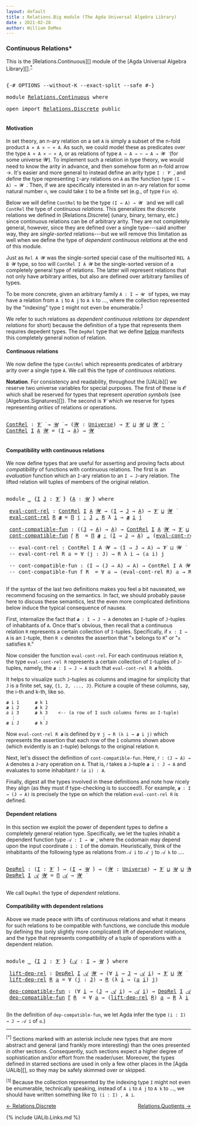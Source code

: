 ```yaml
---
layout: default
title : Relations.Big module (The Agda Universal Algebra Library)
date : 2021-02-28
author: William DeMeo
---
```


### <a id="continuous-relations">Continuous Relations*</a>

This is the [Relations.Continuous][] module of the [Agda Universal Algebra Library][].<sup>[*](Relations.Continuous.html#fn0)</sup>

<pre class="Agda">

<a id="339" class="Symbol">{-#</a> <a id="343" class="Keyword">OPTIONS</a> <a id="351" class="Pragma">--without-K</a> <a id="363" class="Pragma">--exact-split</a> <a id="377" class="Pragma">--safe</a> <a id="384" class="Symbol">#-}</a>

<a id="389" class="Keyword">module</a> <a id="396" href="Relations.Continuous.html" class="Module">Relations.Continuous</a> <a id="417" class="Keyword">where</a>

<a id="424" class="Keyword">open</a> <a id="429" class="Keyword">import</a> <a id="436" href="Relations.Discrete.html" class="Module">Relations.Discrete</a> <a id="455" class="Keyword">public</a>

</pre>

#### <a id="motivation">Motivation</a>
In set theory, an n-ary relation on a set `A` is simply a subset of the n-fold product `A × A × ⋯ × A`.  As such, we could model these as predicates over the type `A × A × ⋯ × A`, or as relations of type `A → A → ⋯ → A → 𝓦 ̇` (for some universe 𝓦).  To implement such a relation in type theory, we would need to know the arity in advance, and then somehow form an n-fold arrow →.  It's easier and more general to instead define an arity type `I : 𝓥 ̇`, and define the type representing `I`-ary relations on `A` as the function type `(I → A) → 𝓦 ̇`.  Then, if we are specifically interested in an n-ary relation for some natural number `n`, we could take `I` to be a finite set (e.g., of type `Fin n`).

Below we will define `ContRel` to be the type `(I → A) → 𝓦 ̇` and we will call `ContRel` the type of *continuous relations*.  This generalizes the discrete relations we defined in [Relations.Discrete] (unary, binary, ternary, etc.) since continuous relations can be of arbitrary arity.  They are not completely general, however, since they are defined over a single type---said another way, they are *single-sorted* relations---but we will remove this limitation as well when we define the type of *dependent continuous relations* at the end of this module.

Just as `Rel A 𝓦` was the single-sorted special case of the multisorted `REL A B 𝓦` type, so too will `ContRel I A 𝓦` be the single-sorted version of a completely general type of relations. The latter will represent relations that not only have arbitrary arities, but also are defined over arbitrary families of types.

To be more concrete, given an arbitrary family `A : I → 𝓤 ̇` of types, we may have a relation from `A i` to `A j` to `A k` to …, where the collection represented by the "indexing" type `I` might not even be enumerable.<sup>[1](Relations.Continuous.html#fn1)</sup>

We refer to such relations as *dependent continuous relations* (or *dependent relations* for short) because the definition of a type that represents them requires depedent types.  The `DepRel` type that we define [below](Relations.Continuous.html#dependent-relations) manifests this completely general notion of relation.

#### <a id="continuous-relations">Continuous relations</a>

We now define the type `ContRel` which represents predicates of arbitrary arity over a single type `A`. We call this the type of *continuous relations*.

**Notation**. For consistency and readability, throughout the [UALib][] we reserve two universe variables for special purposes.  The first of these is 𝓞 which shall be reserved for types that represent *operation symbols* (see [Algebras.Signatures][]). The second is 𝓥 which we reserve for types representing *arities* of relations or operations.

<pre class="Agda">

<a id="ContRel"></a><a id="3260" href="Relations.Continuous.html#3260" class="Function">ContRel</a> <a id="3268" class="Symbol">:</a> <a id="3270" href="Universes.html#262" class="Generalizable">𝓥</a> <a id="3272" href="Universes.html#403" class="Function Operator">̇</a> <a id="3274" class="Symbol">→</a> <a id="3276" href="Universes.html#260" class="Generalizable">𝓤</a> <a id="3278" href="Universes.html#403" class="Function Operator">̇</a> <a id="3280" class="Symbol">→</a> <a id="3282" class="Symbol">(</a><a id="3283" href="Relations.Continuous.html#3283" class="Bound">𝓦</a> <a id="3285" class="Symbol">:</a> <a id="3287" href="Agda.Primitive.html#423" class="Postulate">Universe</a><a id="3295" class="Symbol">)</a> <a id="3297" class="Symbol">→</a> <a id="3299" href="Universes.html#262" class="Generalizable">𝓥</a> <a id="3301" href="Agda.Primitive.html#636" class="Primitive Operator">⊔</a> <a id="3303" href="Universes.html#260" class="Generalizable">𝓤</a> <a id="3305" href="Agda.Primitive.html#636" class="Primitive Operator">⊔</a> <a id="3307" href="Relations.Continuous.html#3283" class="Bound">𝓦</a> <a id="3309" href="Agda.Primitive.html#606" class="Primitive Operator">⁺</a> <a id="3311" href="Universes.html#403" class="Function Operator">̇</a>
<a id="3313" href="Relations.Continuous.html#3260" class="Function">ContRel</a> <a id="3321" href="Relations.Continuous.html#3321" class="Bound">I</a> <a id="3323" href="Relations.Continuous.html#3323" class="Bound">A</a> <a id="3325" href="Relations.Continuous.html#3325" class="Bound">𝓦</a> <a id="3327" class="Symbol">=</a> <a id="3329" class="Symbol">(</a><a id="3330" href="Relations.Continuous.html#3321" class="Bound">I</a> <a id="3332" class="Symbol">→</a> <a id="3334" href="Relations.Continuous.html#3323" class="Bound">A</a><a id="3335" class="Symbol">)</a> <a id="3337" class="Symbol">→</a> <a id="3339" href="Relations.Continuous.html#3325" class="Bound">𝓦</a> <a id="3341" href="Universes.html#403" class="Function Operator">̇</a>

</pre>


#### <a id="compatibility-with-continuous-relations">Compatibility with continuous relations</a>

We now define types that are useful for asserting and proving facts about *compatibility* of functions with continuous relations.  The first is an *evaluation* function which  an `I`-ary relation to an `I → J`-ary relation. The lifted relation will tuples of members of the original relation.

<pre class="Agda">

<a id="3763" class="Keyword">module</a> <a id="3770" href="Relations.Continuous.html#3770" class="Module">_</a> <a id="3772" class="Symbol">{</a><a id="3773" href="Relations.Continuous.html#3773" class="Bound">I</a> <a id="3775" href="Relations.Continuous.html#3775" class="Bound">J</a> <a id="3777" class="Symbol">:</a> <a id="3779" href="Universes.html#262" class="Generalizable">𝓥</a> <a id="3781" href="Universes.html#403" class="Function Operator">̇</a><a id="3782" class="Symbol">}</a> <a id="3784" class="Symbol">{</a><a id="3785" href="Relations.Continuous.html#3785" class="Bound">A</a> <a id="3787" class="Symbol">:</a> <a id="3789" href="Universes.html#260" class="Generalizable">𝓤</a> <a id="3791" href="Universes.html#403" class="Function Operator">̇</a><a id="3792" class="Symbol">}</a> <a id="3794" class="Keyword">where</a>

 <a id="3802" href="Relations.Continuous.html#3802" class="Function">eval-cont-rel</a> <a id="3816" class="Symbol">:</a> <a id="3818" href="Relations.Continuous.html#3260" class="Function">ContRel</a> <a id="3826" href="Relations.Continuous.html#3773" class="Bound">I</a> <a id="3828" href="Relations.Continuous.html#3785" class="Bound">A</a> <a id="3830" href="Universes.html#264" class="Generalizable">𝓦</a> <a id="3832" class="Symbol">→</a> <a id="3834" class="Symbol">(</a><a id="3835" href="Relations.Continuous.html#3773" class="Bound">I</a> <a id="3837" class="Symbol">→</a> <a id="3839" href="Relations.Continuous.html#3775" class="Bound">J</a> <a id="3841" class="Symbol">→</a> <a id="3843" href="Relations.Continuous.html#3785" class="Bound">A</a><a id="3844" class="Symbol">)</a> <a id="3846" class="Symbol">→</a> <a id="3848" href="Relations.Continuous.html#3779" class="Bound">𝓥</a> <a id="3850" href="Agda.Primitive.html#636" class="Primitive Operator">⊔</a> <a id="3852" href="Universes.html#264" class="Generalizable">𝓦</a> <a id="3854" href="Universes.html#403" class="Function Operator">̇</a>
 <a id="3857" href="Relations.Continuous.html#3802" class="Function">eval-cont-rel</a> <a id="3871" href="Relations.Continuous.html#3871" class="Bound">R</a> <a id="3873" href="Relations.Continuous.html#3873" class="Bound">𝒂</a> <a id="3875" class="Symbol">=</a> <a id="3877" href="MGS-MLTT.html#3635" class="Function">Π</a> <a id="3879" href="Relations.Continuous.html#3879" class="Bound">j</a> <a id="3881" href="MGS-MLTT.html#3635" class="Function">꞉</a> <a id="3883" href="Relations.Continuous.html#3775" class="Bound">J</a> <a id="3885" href="MGS-MLTT.html#3635" class="Function">,</a> <a id="3887" href="Relations.Continuous.html#3871" class="Bound">R</a> <a id="3889" class="Symbol">λ</a> <a id="3891" href="Relations.Continuous.html#3891" class="Bound">i</a> <a id="3893" class="Symbol">→</a> <a id="3895" href="Relations.Continuous.html#3873" class="Bound">𝒂</a> <a id="3897" href="Relations.Continuous.html#3891" class="Bound">i</a> <a id="3899" href="Relations.Continuous.html#3879" class="Bound">j</a>

 <a id="3903" href="Relations.Continuous.html#3903" class="Function">cont-compatible-fun</a> <a id="3923" class="Symbol">:</a> <a id="3925" class="Symbol">((</a><a id="3927" href="Relations.Continuous.html#3775" class="Bound">J</a> <a id="3929" class="Symbol">→</a> <a id="3931" href="Relations.Continuous.html#3785" class="Bound">A</a><a id="3932" class="Symbol">)</a> <a id="3934" class="Symbol">→</a> <a id="3936" href="Relations.Continuous.html#3785" class="Bound">A</a><a id="3937" class="Symbol">)</a> <a id="3939" class="Symbol">→</a> <a id="3941" href="Relations.Continuous.html#3260" class="Function">ContRel</a> <a id="3949" href="Relations.Continuous.html#3773" class="Bound">I</a> <a id="3951" href="Relations.Continuous.html#3785" class="Bound">A</a> <a id="3953" href="Universes.html#264" class="Generalizable">𝓦</a> <a id="3955" class="Symbol">→</a> <a id="3957" href="Relations.Continuous.html#3779" class="Bound">𝓥</a> <a id="3959" href="Agda.Primitive.html#636" class="Primitive Operator">⊔</a> <a id="3961" href="Relations.Continuous.html#3789" class="Bound">𝓤</a> <a id="3963" href="Agda.Primitive.html#636" class="Primitive Operator">⊔</a> <a id="3965" href="Universes.html#264" class="Generalizable">𝓦</a> <a id="3967" href="Universes.html#403" class="Function Operator">̇</a>
 <a id="3970" href="Relations.Continuous.html#3903" class="Function">cont-compatible-fun</a> <a id="3990" href="Relations.Continuous.html#3990" class="Bound">𝑓</a> <a id="3992" href="Relations.Continuous.html#3992" class="Bound">R</a>  <a id="3995" class="Symbol">=</a> <a id="3997" href="MGS-MLTT.html#3635" class="Function">Π</a> <a id="3999" href="Relations.Continuous.html#3999" class="Bound">𝒂</a> <a id="4001" href="MGS-MLTT.html#3635" class="Function">꞉</a> <a id="4003" class="Symbol">(</a><a id="4004" href="Relations.Continuous.html#3773" class="Bound">I</a> <a id="4006" class="Symbol">→</a> <a id="4008" href="Relations.Continuous.html#3775" class="Bound">J</a> <a id="4010" class="Symbol">→</a> <a id="4012" href="Relations.Continuous.html#3785" class="Bound">A</a><a id="4013" class="Symbol">)</a> <a id="4015" href="MGS-MLTT.html#3635" class="Function">,</a> <a id="4017" class="Symbol">(</a><a id="4018" href="Relations.Continuous.html#3802" class="Function">eval-cont-rel</a> <a id="4032" href="Relations.Continuous.html#3992" class="Bound">R</a> <a id="4034" href="Relations.Continuous.html#3999" class="Bound">𝒂</a> <a id="4036" class="Symbol">→</a> <a id="4038" href="Relations.Continuous.html#3992" class="Bound">R</a> <a id="4040" class="Symbol">λ</a> <a id="4042" href="Relations.Continuous.html#4042" class="Bound">i</a> <a id="4044" class="Symbol">→</a> <a id="4046" class="Symbol">(</a><a id="4047" href="Relations.Continuous.html#3990" class="Bound">𝑓</a> <a id="4049" class="Symbol">(</a><a id="4050" href="Relations.Continuous.html#3999" class="Bound">𝒂</a> <a id="4052" href="Relations.Continuous.html#4042" class="Bound">i</a><a id="4053" class="Symbol">)))</a>

 <a id="4059" class="Comment">-- eval-cont-rel : ContRel I A 𝓦 → (I → J → A) → 𝓥 ⊔ 𝓦 ̇</a>
 <a id="4117" class="Comment">-- eval-cont-rel R 𝕒 = ∀ (j : J) → R λ i → (𝕒 i) j</a>

 <a id="4170" class="Comment">-- cont-compatible-fun : (I → (J → A) → A) → ContRel I A 𝓦 → 𝓥 ⊔ 𝓤 ⊔ 𝓦 ̇</a>
 <a id="4244" class="Comment">-- cont-compatible-fun 𝕗 R  = ∀ 𝕒 → (eval-cont-rel R) 𝕒 → R λ i → (𝕗 i) (𝕒 i)</a>

</pre>

<!-- In the definition of `cont-compatible-fun`, we let Agda infer the type of `𝒂`, which is `I → (J → A)`. -->

If the syntax of the last two definitions makes you feel a bit nauseated, we recommend focusing on the semantics. In fact, we should probably pause here to discuss these semantics, lest the even more complicated definitions below induce the typical consequence of nausea.

First, internalize the fact that `𝒂 : I → J → A` denotes an `I`-tuple of `J`-tuples of inhabitants of `A`. Once that's obvious, then recall that a continuous relation `R` represents a certain collection of `I`-tuples. Specifically, if `x : I → A` is an `I`-tuple, then `R x` denotes the assertion that "`x` belongs to `R`" or "`x` satisfies `R`."

Now consider the function `eval-cont-rel`.  For each continuous relation `R`, the type `eval-cont-rel R` represents a certain collection of `I`-tuples of `J`-tuples, namely, the `𝒂 : I → J → A` such that `eval-cont-rel R 𝒂` holds.

It helps to visualize such `J`-tuples as columns and imagine for simplicity that `J` is a finite set, say, `{1, 2, ..., J}`.  Picture a couple of these columns, say, the i-th and k-th, like so.

```
𝒂 i 1      𝒂 k 1
𝒂 i 2      𝒂 k 2
𝑎 i 3      𝒂 k 3    <-- (a row of I such columns forms an I-tuple)
  ⋮          ⋮
𝒂 i J      𝒂 k J
```

Now `eval-cont-rel R 𝒂` is defined by `∀ j → R (λ i → 𝒂 i j)` which represents the assertion that each row of the `I` columns shown above (which evidently is an `I`-tuple) belongs to the original relation `R`.

Next, let's dissect the definition of `cont-compatible-fun`.  Here, `𝑓 : (J → A) → A` denotes a `J`-ary operation on `A`.  That is, `𝑓` takes a `J`-tuple `𝒂 i : J → A` and evaluates to some inhabitant `𝑓 (𝑎 i) : A`.

Finally, digest all the types involved in these definitions and note how nicely they align (as they must if type-checking is to succeed!).  For example, `𝒂 : I → (J → A)` is precisely the type on which the relation `eval-cont-rel R` is defined.


#### <a id="dependent-relations">Dependent relations</a>

In this section we exploit the power of dependent types to define a completely general relation type.  Specifically, we let the tuples inhabit a dependent function type `𝒜 : I → 𝓤 ̇`, where the codomain may depend upon the input coordinate `i : I` of the domain. Heuristically, think of the inhabitants of the following type as relations from `𝒜 i` to `𝒜 j` to `𝒜 k` to ….

<pre class="Agda">

<a id="DepRel"></a><a id="6759" href="Relations.Continuous.html#6759" class="Function">DepRel</a> <a id="6766" class="Symbol">:</a> <a id="6768" class="Symbol">(</a><a id="6769" href="Relations.Continuous.html#6769" class="Bound">I</a> <a id="6771" class="Symbol">:</a> <a id="6773" href="Universes.html#262" class="Generalizable">𝓥</a> <a id="6775" href="Universes.html#403" class="Function Operator">̇</a><a id="6776" class="Symbol">)</a> <a id="6778" class="Symbol">→</a> <a id="6780" class="Symbol">(</a><a id="6781" href="Relations.Continuous.html#6769" class="Bound">I</a> <a id="6783" class="Symbol">→</a> <a id="6785" href="Universes.html#260" class="Generalizable">𝓤</a> <a id="6787" href="Universes.html#403" class="Function Operator">̇</a><a id="6788" class="Symbol">)</a> <a id="6790" class="Symbol">→</a> <a id="6792" class="Symbol">(</a><a id="6793" href="Relations.Continuous.html#6793" class="Bound">𝓦</a> <a id="6795" class="Symbol">:</a> <a id="6797" href="Agda.Primitive.html#423" class="Postulate">Universe</a><a id="6805" class="Symbol">)</a> <a id="6807" class="Symbol">→</a> <a id="6809" href="Universes.html#262" class="Generalizable">𝓥</a> <a id="6811" href="Agda.Primitive.html#636" class="Primitive Operator">⊔</a> <a id="6813" href="Universes.html#260" class="Generalizable">𝓤</a> <a id="6815" href="Agda.Primitive.html#636" class="Primitive Operator">⊔</a> <a id="6817" href="Relations.Continuous.html#6793" class="Bound">𝓦</a> <a id="6819" href="Agda.Primitive.html#606" class="Primitive Operator">⁺</a> <a id="6821" href="Universes.html#403" class="Function Operator">̇</a>
<a id="6823" href="Relations.Continuous.html#6759" class="Function">DepRel</a> <a id="6830" href="Relations.Continuous.html#6830" class="Bound">I</a> <a id="6832" href="Relations.Continuous.html#6832" class="Bound">𝒜</a> <a id="6834" href="Relations.Continuous.html#6834" class="Bound">𝓦</a> <a id="6836" class="Symbol">=</a> <a id="6838" href="MGS-MLTT.html#3562" class="Function">Π</a> <a id="6840" href="Relations.Continuous.html#6832" class="Bound">𝒜</a> <a id="6842" class="Symbol">→</a> <a id="6844" href="Relations.Continuous.html#6834" class="Bound">𝓦</a> <a id="6846" href="Universes.html#403" class="Function Operator">̇</a>

</pre>

We call `DepRel` the type of *dependent relations*.

#### <a id="compatibility-with-dependent-relations">Compatibility with dependent relations</a>

Above we made peace with lifts of continuous relations and what it means for such relations to be compatible with functions, we conclude this module by defining the (only slightly more complicated) lift of dependent relations, and the type that represents compatibility of a tuple of operations with a dependent relation.

<pre class="Agda">

<a id="7347" class="Keyword">module</a> <a id="7354" href="Relations.Continuous.html#7354" class="Module">_</a> <a id="7356" class="Symbol">{</a><a id="7357" href="Relations.Continuous.html#7357" class="Bound">I</a> <a id="7359" href="Relations.Continuous.html#7359" class="Bound">J</a> <a id="7361" class="Symbol">:</a> <a id="7363" href="Universes.html#262" class="Generalizable">𝓥</a> <a id="7365" href="Universes.html#403" class="Function Operator">̇</a><a id="7366" class="Symbol">}</a> <a id="7368" class="Symbol">{</a><a id="7369" href="Relations.Continuous.html#7369" class="Bound">𝒜</a> <a id="7371" class="Symbol">:</a> <a id="7373" href="Relations.Continuous.html#7357" class="Bound">I</a> <a id="7375" class="Symbol">→</a> <a id="7377" href="Universes.html#260" class="Generalizable">𝓤</a> <a id="7379" href="Universes.html#403" class="Function Operator">̇</a><a id="7380" class="Symbol">}</a> <a id="7382" class="Keyword">where</a>

 <a id="7390" href="Relations.Continuous.html#7390" class="Function">lift-dep-rel</a> <a id="7403" class="Symbol">:</a> <a id="7405" href="Relations.Continuous.html#6759" class="Function">DepRel</a> <a id="7412" href="Relations.Continuous.html#7357" class="Bound">I</a> <a id="7414" href="Relations.Continuous.html#7369" class="Bound">𝒜</a> <a id="7416" href="Universes.html#264" class="Generalizable">𝓦</a> <a id="7418" class="Symbol">→</a> <a id="7420" class="Symbol">(∀</a> <a id="7423" href="Relations.Continuous.html#7423" class="Bound">i</a> <a id="7425" class="Symbol">→</a> <a id="7427" href="Relations.Continuous.html#7359" class="Bound">J</a> <a id="7429" class="Symbol">→</a> <a id="7431" href="Relations.Continuous.html#7369" class="Bound">𝒜</a> <a id="7433" href="Relations.Continuous.html#7423" class="Bound">i</a><a id="7434" class="Symbol">)</a> <a id="7436" class="Symbol">→</a> <a id="7438" href="Relations.Continuous.html#7363" class="Bound">𝓥</a> <a id="7440" href="Agda.Primitive.html#636" class="Primitive Operator">⊔</a> <a id="7442" href="Universes.html#264" class="Generalizable">𝓦</a> <a id="7444" href="Universes.html#403" class="Function Operator">̇</a>
 <a id="7447" href="Relations.Continuous.html#7390" class="Function">lift-dep-rel</a> <a id="7460" href="Relations.Continuous.html#7460" class="Bound">R</a> <a id="7462" href="Relations.Continuous.html#7462" class="Bound">𝕒</a> <a id="7464" class="Symbol">=</a> <a id="7466" class="Symbol">∀</a> <a id="7468" class="Symbol">(</a><a id="7469" href="Relations.Continuous.html#7469" class="Bound">j</a> <a id="7471" class="Symbol">:</a> <a id="7473" href="Relations.Continuous.html#7359" class="Bound">J</a><a id="7474" class="Symbol">)</a> <a id="7476" class="Symbol">→</a> <a id="7478" href="Relations.Continuous.html#7460" class="Bound">R</a> <a id="7480" class="Symbol">(λ</a> <a id="7483" href="Relations.Continuous.html#7483" class="Bound">i</a> <a id="7485" class="Symbol">→</a> <a id="7487" class="Symbol">(</a><a id="7488" href="Relations.Continuous.html#7462" class="Bound">𝕒</a> <a id="7490" href="Relations.Continuous.html#7483" class="Bound">i</a><a id="7491" class="Symbol">)</a> <a id="7493" href="Relations.Continuous.html#7469" class="Bound">j</a><a id="7494" class="Symbol">)</a>

 <a id="7498" href="Relations.Continuous.html#7498" class="Function">dep-compatible-fun</a> <a id="7517" class="Symbol">:</a> <a id="7519" class="Symbol">(∀</a> <a id="7522" href="Relations.Continuous.html#7522" class="Bound">i</a> <a id="7524" class="Symbol">→</a> <a id="7526" class="Symbol">(</a><a id="7527" href="Relations.Continuous.html#7359" class="Bound">J</a> <a id="7529" class="Symbol">→</a> <a id="7531" href="Relations.Continuous.html#7369" class="Bound">𝒜</a> <a id="7533" href="Relations.Continuous.html#7522" class="Bound">i</a><a id="7534" class="Symbol">)</a> <a id="7536" class="Symbol">→</a> <a id="7538" href="Relations.Continuous.html#7369" class="Bound">𝒜</a> <a id="7540" href="Relations.Continuous.html#7522" class="Bound">i</a><a id="7541" class="Symbol">)</a> <a id="7543" class="Symbol">→</a> <a id="7545" href="Relations.Continuous.html#6759" class="Function">DepRel</a> <a id="7552" href="Relations.Continuous.html#7357" class="Bound">I</a> <a id="7554" href="Relations.Continuous.html#7369" class="Bound">𝒜</a> <a id="7556" href="Universes.html#264" class="Generalizable">𝓦</a> <a id="7558" class="Symbol">→</a> <a id="7560" href="Relations.Continuous.html#7363" class="Bound">𝓥</a> <a id="7562" href="Agda.Primitive.html#636" class="Primitive Operator">⊔</a> <a id="7564" href="Relations.Continuous.html#7377" class="Bound">𝓤</a> <a id="7566" href="Agda.Primitive.html#636" class="Primitive Operator">⊔</a> <a id="7568" href="Universes.html#264" class="Generalizable">𝓦</a> <a id="7570" href="Universes.html#403" class="Function Operator">̇</a>
 <a id="7573" href="Relations.Continuous.html#7498" class="Function">dep-compatible-fun</a> <a id="7592" href="Relations.Continuous.html#7592" class="Bound">𝕗</a> <a id="7594" href="Relations.Continuous.html#7594" class="Bound">R</a>  <a id="7597" class="Symbol">=</a> <a id="7599" class="Symbol">∀</a> <a id="7601" href="Relations.Continuous.html#7601" class="Bound">𝕒</a> <a id="7603" class="Symbol">→</a> <a id="7605" class="Symbol">(</a><a id="7606" href="Relations.Continuous.html#7390" class="Function">lift-dep-rel</a> <a id="7619" href="Relations.Continuous.html#7594" class="Bound">R</a><a id="7620" class="Symbol">)</a> <a id="7622" href="Relations.Continuous.html#7601" class="Bound">𝕒</a> <a id="7624" class="Symbol">→</a> <a id="7626" href="Relations.Continuous.html#7594" class="Bound">R</a> <a id="7628" class="Symbol">λ</a> <a id="7630" href="Relations.Continuous.html#7630" class="Bound">i</a> <a id="7632" class="Symbol">→</a> <a id="7634" class="Symbol">(</a><a id="7635" href="Relations.Continuous.html#7592" class="Bound">𝕗</a> <a id="7637" href="Relations.Continuous.html#7630" class="Bound">i</a><a id="7638" class="Symbol">)(</a><a id="7640" href="Relations.Continuous.html#7601" class="Bound">𝕒</a> <a id="7642" href="Relations.Continuous.html#7630" class="Bound">i</a><a id="7643" class="Symbol">)</a>

</pre>

(In the definition of `dep-compatible-fun`, we let Agda infer the type `(i : I) → J → 𝒜 i` of `𝕒`.)


--------------------------------------

<sup>[*]</sup><span class="footnote" id="fn0"> Sections marked with an asterisk include new types that are more abstract and general (and frankly more interesting) than the ones presented in other sections.  Consequently, such sections expect a higher degree of sophistication and/or effort from the reader/user. Moreover, the types defined in starred sections are used in only a few other places in the [Agda UALib][], so they may be safely skimmed over or skipped.</span>

<sup>[1]</sup><span class="footnote" id="fn1"> Because the collection represented by the indexing type `I` might not even be enumerable, technically speaking, instead of `A i` to `A j` to `A k` to ..., we should have written something like `TO (i : I) , A i`.</span>


<p></p>

[← Relations.Discrete](Relations.Discrete.html)
<span style="float:right;">[Relations.Quotients →](Relations.Quotients.html)</span>

{% include UALib.Links.md %}

